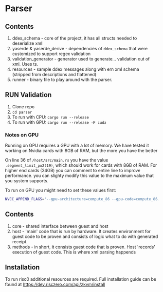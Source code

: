 # Parser

## Contents
1. ddex_schema - core of the project, it has all structs needed to deserialize xml
2. yaserde & yaserde_derive - dependencies of `ddex_schema` that were customized to support regex validation
3. validation_generator - generator used to generate... validation out of xml. Uses ts.
4. resources - sample ddex messages along with ern xml schema (stripped from descriptions and flattened)
5. runner - binary file to play around with the parser.

## RUN Validation

1. Clone repo
2. `cd parser`
3. To run with CPU: `cargo run --release`
4. To run with GPU: `cargo run --release -F cuda`

###  Notes on GPU

Running on GPU requires a GPU with a lot of memory. We have tested it working on Nvidia cards with 8GB of RAM, but the more you have the better

On line 36 of `/host/src/main.rs` you have the value `.segment_limit_po2(19)`, which should work for cards with 8GB of RAM. For higher end cards (24GB) you can comment to entire line to improve performance. you can slighty modify this value to the maximum value that you system supports.

To run on GPU you might need to set these values first:

```bash
NVCC_APPEND_FLAGS='--gpu-architecture=compute_86 --gpu-code=compute_86,sm_86 --generate-code arch=compute_86,code=sm_86' 
```

## Contents
1. core - shared interface between guest and host
2. host - 'main' code that is run by hardware. It creates environment for guest code to be proven and consists of logic what to do with generated receipt.
3. methods - in short, it consists guest code that is proven. Host 'records' execution of guest code. This is where xml parsing happends

## Installation

To run risc0 additional resources are required. Full installation guide can be found at https://dev.risczero.com/api/zkvm/install
